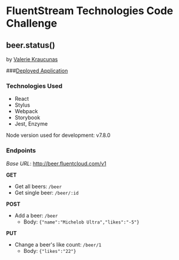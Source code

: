# FluentStream Technologies Code Challenge
## beer.status()
by [Valerie Kraucunas](https://www.linkedin.com/in/vkraucunas/)

###[Deployed Application](https://beerstatus-vkraucunas.firebaseapp.com/)

### Technologies Used
- React
- Stylus
- Webpack
- Storybook
- Jest, Enzyme

Node version used for development: v7.8.0

### Endpoints
_Base URL_: http://beer.fluentcloud.com/v1

**GET**

- Get all beers: `/beer`
- Get single beer: `/beer/:id`

**POST**

- Add a beer: `/beer`
  - Body: `{"name":"Michelob Ultra","likes":"-5"}`

**PUT**

- Change a beer's like count: `/beer/1`
  - Body: `{"likes":"22"}`

